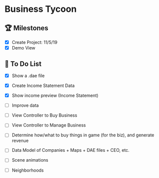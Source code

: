 #  Business Tycoon

## 🏆 Milestones

- [X] Create Project: 11/5/19
- [X] Demo View

## 📝 To Do List

- [X] Show a .dae file
- [X] Create Income Statement Data
- [X] Show income preview (Income Statement)

- [ ] Improve data
- [ ] View Controller to Buy Business
- [ ] View Controller to Manage Business
- [ ] Determine how/what to buy things in game (for the biz), and generate revenue

- [ ] Data Model of Companies + Maps + DAE files + CEO, etc.
- [ ] Scene animations
- [ ] Neighborhoods
